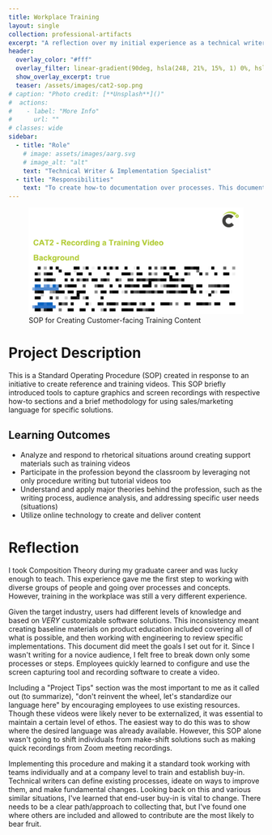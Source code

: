 ```yaml
---
title: Workplace Training
layout: single
collection: professional-artifacts
excerpt: "A reflection over my initial experience as a technical writer training adult learners on software soltuions in the Food Manufacturing industry."
header:
  overlay_color: "#fff"
  overlay_filter: linear-gradient(90deg, hsla(248, 21%, 15%, 1) 0%, hsla(250, 14%, 61%, 1) 100%); #dark silver gradient
  show_overlay_excerpt: true
  teaser: /assets/images/cat2-sop.png
# caption: "Photo credit: [**Unsplash**]()"
#  actions:
#    - label: "More Info"
#      url: ""
# classes: wide
sidebar:
  - title: "Role"
    # image: assets/images/aarg.svg
    # image_alt: "alt"
    text: "Technical Writer & Implementation Specialist"
  - title: "Responsibilities"
    text: "To create how-to documentation over processes. This documentation was used along with other materials to train users on a process."
---
```


<figure>
  <img src="/assets/images/cat2-sop.png" alt="Screenshot of SOP word document">
  <figcaption>SOP for Creating Customer-facing Training Content</figcaption>
</figure>

# Project Description

This is a Standard Operating Procedure (SOP) created in response to an initiative to create reference and training videos. This SOP briefly introduced tools to capture graphics and screen recordings with respective how-to sections and a brief methodology for using sales/marketing language for specific solutions.

## Learning Outcomes

- Analyze and respond to rhetorical situations around creating support materials such as training videos
- Participate in the profession beyond the classroom by leveraging not only procedure writing but tutorial videos too
- Understand and apply major theories behind the profession, such as the writing process, audience analysis, and addressing specific user needs (situations)
- Utilize online technology to create and deliver content


# Reflection

I took Composition Theory during my graduate career and was lucky enough to teach. This experience gave me the first step to working with diverse groups of people and going over processes and concepts. However, training in the workplace was still a very different experience. 

Given the target industry, users had different levels of knowledge and based on *VERY* customizable software solutions. This inconsistency meant creating baseline materials on product education included covering all of what is possible, and then working with engineering to review specific implementations. This document did meet the goals I set out for it. Since I wasn't writing for a novice audience, I felt free to break down only some processes or steps. Employees quickly learned to configure and use the screen capturing tool and recording software to create a video. 

Including a "Project Tips" section was the most important to me as it called out (to summarize), "don't reinvent the wheel, let's standardize our language here" by encouraging employees to use existing resources. Though these videos were likely never to be externalized, it was essential to maintain a certain level of ethos. The easiest way to do this was to show where the desired language was already available. However, this SOP alone wasn't going to shift individuals from make-shift solutions such as making quick recordings from Zoom meeting recordings.

Implementing this procedure and making it a standard took working with teams individually and at a company level to train and establish buy-in. Technical writers can define existing processes, ideate on ways to improve them, and make fundamental changes. Looking back on this and various similar situations, I've learned that end-user buy-in is vital to change. There needs to be a clear path/approach to collecting that, but I've found one where others are included and allowed to contribute are the most likely to bear fruit. 